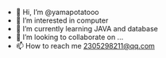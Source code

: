 - 👋 Hi, I’m @yamapotatooo
- 👀 I’m interested in computer
- 🌱 I’m currently learning JAVA and database
- 💞️ I’m looking to collaborate on ...
- 📫 How to reach me 2305298211@qq.com

<!---
yamapotatooo/yamapotatooo is a ✨ special ✨ repository because its `README.md` (this file) appears on your GitHub profile.
You can click the Preview link to take a look at your changes.
--->
